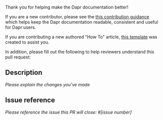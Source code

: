 Thank you for helping make the Dapr documentation better!

If you are a new contributor, please see the [this contribution guidance](https://github.com/dapr/docs/blob/master/contributing/README.md) which helps keep the Dapr documentation readable, consistent and useful for Dapr users.

If you are contributing a new authored "How To" article, [this template](https://github.com/dapr/docs/blob/master/contributing/howto-template.md) was created to assist you.

In addition, please fill out the following to help reviewers understand this pull request:

## Description

_Please explain the changes you've made_

## Issue reference

_Please reference the issue this PR will close: #[issue number]_
